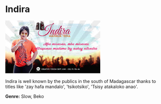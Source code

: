 # Indira

![Indira](indira.jpg)

Indira is well known by the publics in the south of Madagascar thanks to titles like 'zay hafa mandalo', 'tsikotsiko', 'Tsisy atakaloko anao'.

**Genre:** Slow, Beko

